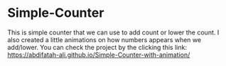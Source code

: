 # Simple-Counter
This is simple counter that we can use to add count or lower the count. I also created a little animations on how numbers appears when we add/lower.
You can check the project by the clicking this link:
https://abdifatah-ali.github.io/Simple-Counter-with-animation/
